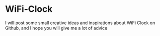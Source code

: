 # WiFi-Clock
I will post some small creative ideas and inspirations about WiFi Clock on Github, and I hope you will give me a lot of advice
